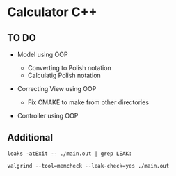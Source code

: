 # Calculator C++

## TO DO

- Model using OOP
    - Converting to Polish notation
    - Calculatig Polish notation

- Correcting View using OOP 
    - Fix CMAKE to make from other directories   

- Controller using OOP

## Additional 

`leaks -atExit -- ./main.out | grep LEAK:`

`valgrind --tool=memcheck --leak-check=yes ./main.out`